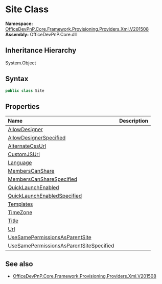 # Site Class
  

**Namespace:** [OfficeDevPnP.Core.Framework.Provisioning.Providers.Xml.V201508](OfficeDevPnP.Core.Framework.Provisioning.Providers.Xml.V201508.md)  
**Assembly:** OfficeDevPnP.Core.dll  
## Inheritance Hierarchy
System.Object  
## Syntax
```C#
public class Site
```
## Properties
|**Name**|**Description**|
|:-----|:-----|
| [AllowDesigner](OfficeDevPnP.Core.Framework.Provisioning.Providers.Xml.V201508.Site.AllowDesigner.md) | 
| [AllowDesignerSpecified](OfficeDevPnP.Core.Framework.Provisioning.Providers.Xml.V201508.Site.AllowDesignerSpecified.md) | 
| [AlternateCssUrl](OfficeDevPnP.Core.Framework.Provisioning.Providers.Xml.V201508.Site.AlternateCssUrl.md) | 
| [CustomJSUrl](OfficeDevPnP.Core.Framework.Provisioning.Providers.Xml.V201508.Site.CustomJSUrl.md) | 
| [Language](OfficeDevPnP.Core.Framework.Provisioning.Providers.Xml.V201508.Site.Language.md) | 
| [MembersCanShare](OfficeDevPnP.Core.Framework.Provisioning.Providers.Xml.V201508.Site.MembersCanShare.md) | 
| [MembersCanShareSpecified](OfficeDevPnP.Core.Framework.Provisioning.Providers.Xml.V201508.Site.MembersCanShareSpecified.md) | 
| [QuickLaunchEnabled](OfficeDevPnP.Core.Framework.Provisioning.Providers.Xml.V201508.Site.QuickLaunchEnabled.md) | 
| [QuickLaunchEnabledSpecified](OfficeDevPnP.Core.Framework.Provisioning.Providers.Xml.V201508.Site.QuickLaunchEnabledSpecified.md) | 
| [Templates](OfficeDevPnP.Core.Framework.Provisioning.Providers.Xml.V201508.Site.Templates.md) | 
| [TimeZone](OfficeDevPnP.Core.Framework.Provisioning.Providers.Xml.V201508.Site.TimeZone.md) | 
| [Title](OfficeDevPnP.Core.Framework.Provisioning.Providers.Xml.V201508.Site.Title.md) | 
| [Url](OfficeDevPnP.Core.Framework.Provisioning.Providers.Xml.V201508.Site.Url.md) | 
| [UseSamePermissionsAsParentSite](OfficeDevPnP.Core.Framework.Provisioning.Providers.Xml.V201508.Site.UseSamePermissionsAsParentSite.md) | 
| [UseSamePermissionsAsParentSiteSpecified](OfficeDevPnP.Core.Framework.Provisioning.Providers.Xml.V201508.Site.UseSamePermissionsAsParentSiteSpecified.md) | 
## See also
- [OfficeDevPnP.Core.Framework.Provisioning.Providers.Xml.V201508](OfficeDevPnP.Core.Framework.Provisioning.Providers.Xml.V201508.md)
